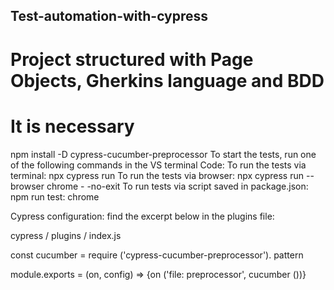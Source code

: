 ## Test-automation-with-cypress

# Project structured with Page Objects, Gherkins language and BDD

# It is necessary
npm install -D cypress-cucumber-preprocessor To start the tests, run one of the following commands in the VS terminal Code: To run the tests via terminal: npx cypress run To run the tests via browser: npx cypress run --browser chrome - -no-exit To run tests via script saved in package.json: npm run test: chrome

Cypress configuration: find the excerpt below in the plugins file:

cypress / plugins / index.js

const cucumber = require ('cypress-cucumber-preprocessor'). pattern

module.exports = (on, config) => {on ('file: preprocessor', cucumber ())}

